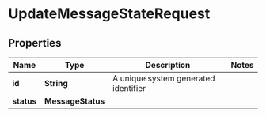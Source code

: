 

# UpdateMessageStateRequest


## Properties

Name | Type | Description | Notes
------------ | ------------- | ------------- | -------------
**id** | **String** | A unique system generated identifier | 
**status** | **MessageStatus** |  | 



